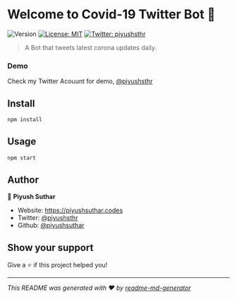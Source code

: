 # Welcome to Covid-19 Twitter Bot 👋
![Version](https://img.shields.io/badge/version-1.0.0-blue.svg?cacheSeconds=2592000)
[![License: MIT](https://img.shields.io/badge/License-MIT-yellow.svg)](#)
[![Twitter: piyushsthr](https://img.shields.io/twitter/follow/piyushsthr.svg?style=social)](https://twitter.com/piyushsthr)

> A Bot that tweets latest corona updates daily.

### Demo
Check my Twitter Acouunt for demo, [@piyushsthr](https://twitter.com/piyushsthr)

## Install

```sh
npm install
```

## Usage

```sh
npm start
```

## Author

👤 **Piyush Suthar**

* Website: https://piyushsuthar.codes
* Twitter: [@piyushsthr](https://twitter.com/piyushsthr)
* Github: [@piyushsuthar](https://github.com/piyushsuthar)

## Show your support

Give a ⭐️ if this project helped you!


***
_This README was generated with ❤️ by [readme-md-generator](https://github.com/kefranabg/readme-md-generator)_
